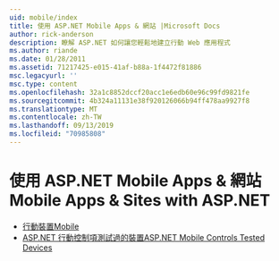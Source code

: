 ```yaml
---
uid: mobile/index
title: 使用 ASP.NET Mobile Apps & 網站 |Microsoft Docs
author: rick-anderson
description: 瞭解 ASP.NET 如何讓您輕鬆地建立行動 Web 應用程式
ms.author: riande
ms.date: 01/28/2011
ms.assetid: 71217425-e015-41af-b88a-1f4472f81886
msc.legacyurl: ''
msc.type: content
ms.openlocfilehash: 32a1c8852dccf20acc1e6edb60e96c99fd9821fe
ms.sourcegitcommit: 4b324a11131e38f920126066b94ff478aa9927f8
ms.translationtype: MT
ms.contentlocale: zh-TW
ms.lasthandoff: 09/13/2019
ms.locfileid: "70985808"
---
```

# <a name="mobile-apps--sites-with-aspnet"></a><span data-ttu-id="2e0a9-103">使用 ASP.NET Mobile Apps & 網站</span><span class="sxs-lookup"><span data-stu-id="2e0a9-103">Mobile Apps & Sites with ASP.NET</span></span>

- [<span data-ttu-id="2e0a9-104">行動裝置</span><span class="sxs-lookup"><span data-stu-id="2e0a9-104">Mobile</span></span>](overview.md)
- [<span data-ttu-id="2e0a9-105">ASP.NET 行動控制項測試過的裝置</span><span class="sxs-lookup"><span data-stu-id="2e0a9-105">ASP.NET Mobile Controls Tested Devices</span></span>](tested-devices.md)
